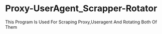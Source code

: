 # Proxy-UserAgent_Scrapper-Rotator
This Program Is Used For Scraping Proxy,Useragent And Rotating Both Of Them

